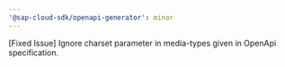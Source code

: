 ```yaml
---
'@sap-cloud-sdk/openapi-generator': minor
---
```


[Fixed Issue] Ignore charset parameter in media-types given in OpenApi specification.
